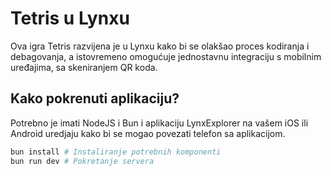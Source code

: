 # Tetris u Lynxu

Ova igra Tetris razvijena je u Lynxu kako bi se olakšao proces kodiranja i debagovanja, a istovremeno omogućuje jednostavnu integraciju s mobilnim uređajima, sa skeniranjem QR koda.

## Kako pokrenuti aplikaciju?
Potrebno je imati NodeJS i Bun i aplikaciju LynxExplorer na vašem iOS ili Android uredjaju kako bi se mogao povezati telefon sa aplikacijom.

```bash
bun install # Instaliranje potrebnih komponenti
bun run dev # Pokretanje servera
```